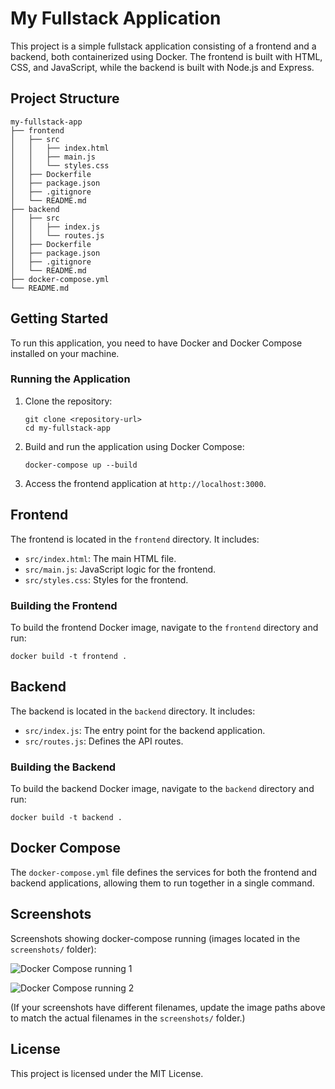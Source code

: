 # My Fullstack Application

This project is a simple fullstack application consisting of a frontend and a backend, both containerized using Docker. The frontend is built with HTML, CSS, and JavaScript, while the backend is built with Node.js and Express.

## Project Structure

```
my-fullstack-app
├── frontend
│   ├── src
│   │   ├── index.html
│   │   ├── main.js
│   │   └── styles.css
│   ├── Dockerfile
│   ├── package.json
│   ├── .gitignore
│   └── README.md
├── backend
│   ├── src
│   │   ├── index.js
│   │   └── routes.js
│   ├── Dockerfile
│   ├── package.json
│   ├── .gitignore
│   └── README.md
├── docker-compose.yml
└── README.md
```

## Getting Started

To run this application, you need to have Docker and Docker Compose installed on your machine.

### Running the Application

1. Clone the repository:
   ```
   git clone <repository-url>
   cd my-fullstack-app
   ```

2. Build and run the application using Docker Compose:
   ```
   docker-compose up --build
   ```

3. Access the frontend application at `http://localhost:3000`.

## Frontend

The frontend is located in the `frontend` directory. It includes:

- `src/index.html`: The main HTML file.
- `src/main.js`: JavaScript logic for the frontend.
- `src/styles.css`: Styles for the frontend.

### Building the Frontend

To build the frontend Docker image, navigate to the `frontend` directory and run:
```
docker build -t frontend .
```

## Backend

The backend is located in the `backend` directory. It includes:

- `src/index.js`: The entry point for the backend application.
- `src/routes.js`: Defines the API routes.

### Building the Backend

To build the backend Docker image, navigate to the `backend` directory and run:
```
docker build -t backend .
```

## Docker Compose

The `docker-compose.yml` file defines the services for both the frontend and backend applications, allowing them to run together in a single command.

## Screenshots

Screenshots showing docker-compose running (images located in the `screenshots/` folder):

![Docker Compose running 1](screenshots/docker-compose-running-1.png)

![Docker Compose running 2](screenshots/docker-compose-running-2.png)

(If your screenshots have different filenames, update the image paths above to match the actual filenames in the `screenshots/` folder.)


## License

This project is licensed under the MIT License.